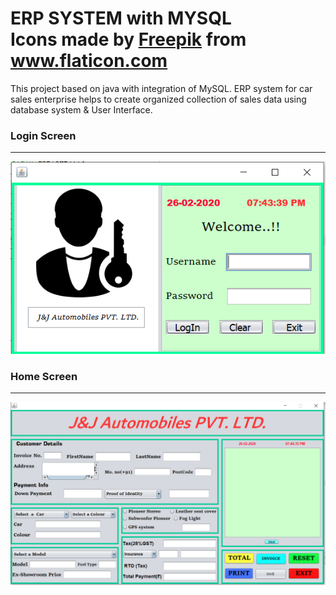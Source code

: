 # ERP SYSTEM with MYSQL <div>Icons made by <a href="https://www.flaticon.com/authors/freepik" title="Freepik">Freepik</a> from <a href="https://www.flaticon.com/" title="Flaticon">www.flaticon.com</a></div>
This project based on java with integration of MySQL. 
ERP system for car sales enterprise helps to create organized collection of sales data using database system & User Interface.

### Login Screen
-----------------------------------
<img src="login_screen.PNG">

### Home Screen
-----------------------------------
<img src="home_screen.PNG">
